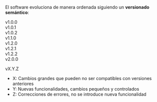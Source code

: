 El software evoluciona de manera ordenada siguiendo un **versionado semántico**:  
  
v1.0.0  
v1.0.1  
v1.0.2  
v1.1.0  
v1.2.0  
v1.2.1  
v1.2.2  
v2.0.0

vX.Y.Z

* X: Cambios grandes que pueden no ser compatibles con versiones anteriores
* Y: Nuevas funcionalidades, cambios pequeños y controlados
* Z: Correcciones de errores, no se introduce nueva funcionalidad